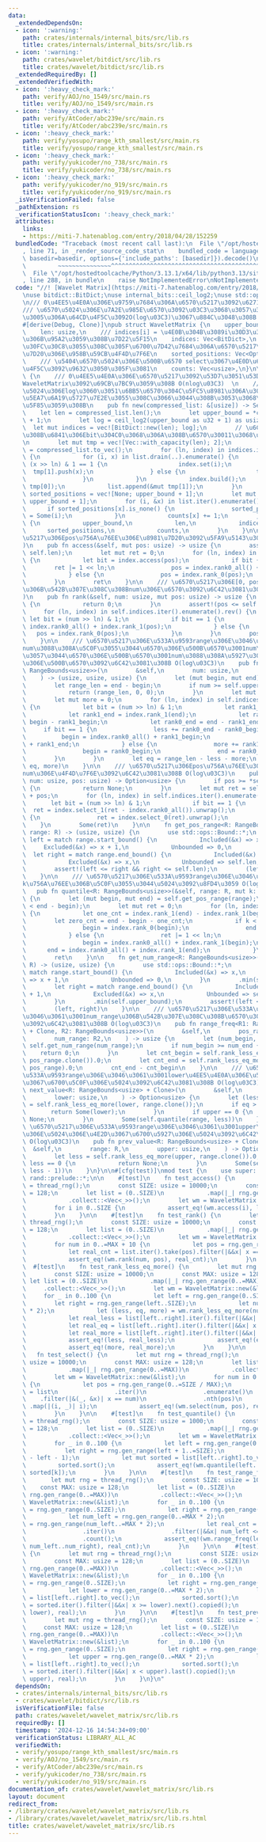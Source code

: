 ```yaml
---
data:
  _extendedDependsOn:
  - icon: ':warning:'
    path: crates/internals/internal_bits/src/lib.rs
    title: crates/internals/internal_bits/src/lib.rs
  - icon: ':warning:'
    path: crates/wavelet/bitdict/src/lib.rs
    title: crates/wavelet/bitdict/src/lib.rs
  _extendedRequiredBy: []
  _extendedVerifiedWith:
  - icon: ':heavy_check_mark:'
    path: verify/AOJ/no_1549/src/main.rs
    title: verify/AOJ/no_1549/src/main.rs
  - icon: ':heavy_check_mark:'
    path: verify/AtCoder/abc239e/src/main.rs
    title: verify/AtCoder/abc239e/src/main.rs
  - icon: ':heavy_check_mark:'
    path: verify/yosupo/range_kth_smallest/src/main.rs
    title: verify/yosupo/range_kth_smallest/src/main.rs
  - icon: ':heavy_check_mark:'
    path: verify/yukicoder/no_738/src/main.rs
    title: verify/yukicoder/no_738/src/main.rs
  - icon: ':heavy_check_mark:'
    path: verify/yukicoder/no_919/src/main.rs
    title: verify/yukicoder/no_919/src/main.rs
  _isVerificationFailed: false
  _pathExtension: rs
  _verificationStatusIcon: ':heavy_check_mark:'
  attributes:
    links:
    - https://miti-7.hatenablog.com/entry/2018/04/28/152259
  bundledCode: "Traceback (most recent call last):\n  File \"/opt/hostedtoolcache/Python/3.13.1/x64/lib/python3.13/site-packages/onlinejudge_verify/documentation/build.py\"\
    , line 71, in _render_source_code_stat\n    bundled_code = language.bundle(stat.path,\
    \ basedir=basedir, options={'include_paths': [basedir]}).decode()\n          \
    \         ~~~~~~~~~~~~~~~^^^^^^^^^^^^^^^^^^^^^^^^^^^^^^^^^^^^^^^^^^^^^^^^^^^^^^^^^^^^^^^^^^\n\
    \  File \"/opt/hostedtoolcache/Python/3.13.1/x64/lib/python3.13/site-packages/onlinejudge_verify/languages/rust.py\"\
    , line 288, in bundle\n    raise NotImplementedError\nNotImplementedError\n"
  code: "//! [Wavelet Matrix](https://miti-7.hatenablog.com/entry/2018/04/28/152259)\n\
    \nuse bitdict::BitDict;\nuse internal_bits::ceil_log2;\nuse std::ops::RangeBounds;\n\
    \n/// 0\u4EE5\u4E0A\u306E\u9759\u7684\u306A\u6570\u5217\u3092\u6271\u3046  \n\
    /// \u6570\u5024\u306E\u7A2E\u985E\u6570\u3092\u03C3\u3068\u3057\u3066\u3001\u69D8\
    \u3005\u306A\u64CD\u4F5C\u3092O(log\u03C3)\u3067\u884C\u3048\u308B  \n/// 0-based\n\
    #[derive(Debug, Clone)]\npub struct WaveletMatrix {\n    upper_bound: usize,\n\
    \    len: usize,\n    /// indices[i] = \u4E0B\u304B\u3089i\u30D3\u30C3\u30C8\u76EE\
    \u306B\u95A2\u3059\u308B\u7D22\u5F15\n    indices: Vec<BitDict>,\n    /// \u30BD\
    \u30FC\u30C8\u3055\u308C\u305F\u6700\u7D42\u7684\u306A\u6570\u5217\u306E\u8981\
    \u7D20\u306E\u958B\u59CB\u4F4D\u7F6E\n    sorted_positions: Vec<Option<usize>>,\n\
    \    /// \u5404\u6570\u5024\u306E\u500B\u6570 select\u3067\u4E0D\u6B63\u306A\u64CD\
    \u4F5C\u3092\u9632\u3050\u305F\u3081\n    counts: Vec<usize>,\n}\n\nimpl WaveletMatrix\
    \ {\n    /// 0\u4EE5\u4E0A\u306E\u6570\u5217\u3092\u53D7\u3051\u53D6\u308A\u3001\
    WaveletMatrix\u3092\u69CB\u7BC9\u3059\u308B O(nlog\u03C3)  \n    /// \u6700\u5927\
    \u5024\u306Elog\u3060\u3051\u6BB5\u6570\u304C\u5FC5\u8981\u306A\u306E\u3067\u3001\
    \u5EA7\u6A19\u5727\u7E2E\u3055\u308C\u3066\u3044\u308B\u3053\u3068\u3092\u671F\
    \u5F85\u3059\u308B\n    pub fn new(compressed_list: &[usize]) -> Self {\n    \
    \    let len = compressed_list.len();\n        let upper_bound = *compressed_list.iter().max().unwrap_or(&0)\
    \ + 1;\n        let log = ceil_log2(upper_bound as u32 + 1) as usize;\n      \
    \  let mut indices = vec![BitDict::new(len); log];\n        // \u6CE8\u76EE\u3059\
    \u308B\u6841\u306Ebit\u304C0\u3068\u306A\u308B\u6570\u30011\u3068\u306A\u308B\u6570\
    \n        let mut tmp = vec![Vec::with_capacity(len); 2];\n        let mut list\
    \ = compressed_list.to_vec();\n        for (ln, index) in indices.iter_mut().enumerate().rev()\
    \ {\n            for (i, x) in list.drain(..).enumerate() {\n                if\
    \ (x >> ln) & 1 == 1 {\n                    index.set(i);\n                  \
    \  tmp[1].push(x);\n                } else {\n                    tmp[0].push(x);\n\
    \                }\n            }\n            index.build();\n            list.append(&mut\
    \ tmp[0]);\n            list.append(&mut tmp[1]);\n        }\n        let mut\
    \ sorted_positions = vec![None; upper_bound + 1];\n        let mut counts = vec![0;\
    \ upper_bound + 1];\n        for (i, &x) in list.iter().enumerate() {\n      \
    \      if sorted_positions[x].is_none() {\n                sorted_positions[x]\
    \ = Some(i);\n            }\n            counts[x] += 1;\n        }\n        Self\
    \ {\n            upper_bound,\n            len,\n            indices,\n      \
    \      sorted_positions,\n            counts,\n        }\n    }\n\n    /// \u6570\
    \u5217\u306Epos\u756A\u76EE\u306E\u8981\u7D20\u3092\u5FA9\u5143\u3059\u308B O(log\u03C3\
    )\n    pub fn access(&self, mut pos: usize) -> usize {\n        assert!(pos <\
    \ self.len);\n        let mut ret = 0;\n        for (ln, index) in self.indices.iter().enumerate().rev()\
    \ {\n            let bit = index.access(pos);\n            if bit {\n        \
    \        ret |= 1 << ln;\n                pos = index.rank0_all() + index.rank_1(pos);\n\
    \            } else {\n                pos = index.rank_0(pos);\n            }\n\
    \        }\n        ret\n    }\n\n    /// \u6570\u5217\u306E[0, pos)\u533A\u9593\
    \u306B\u542B\u307E\u308C\u308Bnum\u306E\u6570\u3092\u6C42\u3081\u308B O(log\u03C3\
    )\n    pub fn rank(&self, num: usize, mut pos: usize) -> usize {\n        if self.sorted_positions.get(num).unwrap_or(&None).is_none()\
    \ {\n            return 0;\n        }\n        assert!(pos <= self.len);\n   \
    \     for (ln, index) in self.indices.iter().enumerate().rev() {\n           \
    \ let bit = (num >> ln) & 1;\n            if bit == 1 {\n                pos =\
    \ index.rank0_all() + index.rank_1(pos);\n            } else {\n             \
    \   pos = index.rank_0(pos);\n            }\n        }\n        pos - self.sorted_positions[num].unwrap()\n\
    \    }\n\n    /// \u6570\u5217\u306E\u533A\u9593range\u306E\u3046\u3061\u3001\
    num\u3088\u308A\u5C0F\u3055\u3044\u6570\u306E\u500B\u6570\u3001num\u3068\u7B49\
    \u3057\u3044\u6570\u306E\u500B\u6570\u3001num\u3088\u308A\u5927\u304D\u3044\u6570\
    \u306E\u500B\u6570\u3092\u6C42\u3081\u308B O(log\u03C3)\n    pub fn rank_less_eq_more<R:\
    \ RangeBounds<usize>>(\n        &self,\n        num: usize,\n        range: R,\n\
    \    ) -> (usize, usize, usize) {\n        let (mut begin, mut end) = self.get_pos_range(range);\n\
    \        let range_len = end - begin;\n        if num >= self.upper_bound {\n\
    \            return (range_len, 0, 0);\n        }\n        let mut less = 0;\n\
    \        let mut more = 0;\n        for (ln, index) in self.indices.iter().enumerate().rev()\
    \ {\n            let bit = (num >> ln) & 1;\n            let rank1_begin = index.rank_1(begin);\n\
    \            let rank1_end = index.rank_1(end);\n            let rank0_begin =\
    \ begin - rank1_begin;\n            let rank0_end = end - rank1_end;\n       \
    \     if bit == 1 {\n                less += rank0_end - rank0_begin;\n      \
    \          begin = index.rank0_all() + rank1_begin;\n                end = index.rank0_all()\
    \ + rank1_end;\n            } else {\n                more += rank1_end - rank1_begin;\n\
    \                begin = rank0_begin;\n                end = rank0_end;\n    \
    \        }\n        }\n        let eq = range_len - less - more;\n        (less,\
    \ eq, more)\n    }\n\n    /// \u6570\u5217\u306Epos\u756A\u76EE\u306E\u6570\u5024\
    num\u306E\u4F4D\u7F6E\u3092\u6C42\u3081\u308B O(log\u03C3)\n    pub fn select(&self,\
    \ num: usize, pos: usize) -> Option<usize> {\n        if pos >= *self.counts.get(num)?\
    \ {\n            return None;\n        }\n        let mut ret = self.sorted_positions[num].unwrap()\
    \ + pos;\n        for (ln, index) in self.indices.iter().enumerate() {\n     \
    \       let bit = (num >> ln) & 1;\n            if bit == 1 {\n              \
    \  ret = index.select_1(ret - index.rank0_all()).unwrap();\n            } else\
    \ {\n                ret = index.select_0(ret).unwrap();\n            }\n    \
    \    }\n        Some(ret)\n    }\n\n    fn get_pos_range<R: RangeBounds<usize>>(&self,\
    \ range: R) -> (usize, usize) {\n        use std::ops::Bound::*;\n        let\
    \ left = match range.start_bound() {\n            Included(&x) => x,\n       \
    \     Excluded(&x) => x + 1,\n            Unbounded => 0,\n        };\n      \
    \  let right = match range.end_bound() {\n            Included(&x) => x + 1,\n\
    \            Excluded(&x) => x,\n            Unbounded => self.len,\n        };\n\
    \        assert!(left <= right && right <= self.len);\n        (left, right)\n\
    \    }\n\n    /// \u6570\u5217\u306E\u533A\u9593range\u306E\u3046\u3061\u3001\
    k\u756A\u76EE\u306B\u5C0F\u3055\u3044\u5024\u3092\u8FD4\u3059 O(log\u03C3)\n \
    \   pub fn quantile<R: RangeBounds<usize>>(&self, range: R, mut k: usize) -> usize\
    \ {\n        let (mut begin, mut end) = self.get_pos_range(range);\n        assert!(k\
    \ < end - begin);\n        let mut ret = 0;\n        for (ln, index) in self.indices.iter().enumerate().rev()\
    \ {\n            let one_cnt = index.rank_1(end) - index.rank_1(begin);\n    \
    \        let zero_cnt = end - begin - one_cnt;\n            if k < zero_cnt {\n\
    \                begin = index.rank_0(begin);\n                end = index.rank_0(end);\n\
    \            } else {\n                ret |= 1 << ln;\n                k -= zero_cnt;\n\
    \                begin = index.rank0_all() + index.rank_1(begin);\n          \
    \      end = index.rank0_all() + index.rank_1(end);\n            }\n        }\n\
    \        ret\n    }\n\n    fn get_num_range<R: RangeBounds<usize>>(&self, range:\
    \ R) -> (usize, usize) {\n        use std::ops::Bound::*;\n        let left =\
    \ match range.start_bound() {\n            Included(&x) => x,\n            Excluded(&x)\
    \ => x + 1,\n            Unbounded => 0,\n        }\n        .min(self.upper_bound);\n\
    \        let right = match range.end_bound() {\n            Included(&x) => x\
    \ + 1,\n            Excluded(&x) => x,\n            Unbounded => self.upper_bound,\n\
    \        }\n        .min(self.upper_bound);\n        assert!(left <= right);\n\
    \        (left, right)\n    }\n\n    /// \u6570\u5217\u306E\u533A\u9593pos_range\u306E\
    \u3046\u3061\u3001num_range\u306B\u542B\u307E\u308C\u308B\u6570\u306E\u500B\u6570\
    \u3092\u6C42\u3081\u308B O(log\u03C3)\n    pub fn range_freq<R1: RangeBounds<usize>\
    \ + Clone, R2: RangeBounds<usize>>(\n        &self,\n        pos_range: R1,\n\
    \        num_range: R2,\n    ) -> usize {\n        let (num_begin, num_end) =\
    \ self.get_num_range(num_range);\n        if num_begin >= num_end {\n        \
    \    return 0;\n        }\n        let cnt_begin = self.rank_less_eq_more(num_begin,\
    \ pos_range.clone()).0;\n        let cnt_end = self.rank_less_eq_more(num_end,\
    \ pos_range).0;\n        cnt_end - cnt_begin\n    }\n\n    /// \u6570\u5217\u306E\
    \u533A\u9593range\u306E\u3046\u3061\u3001lower\u4EE5\u4E0A\u306E\u5024\u306E\u4E2D\
    \u3067\u6700\u5C0F\u306E\u5024\u3092\u6C42\u3081\u308B O(log\u03C3)\n    pub fn\
    \ next_value<R: RangeBounds<usize> + Clone>(\n        &self,\n        range: R,\n\
    \        lower: usize,\n    ) -> Option<usize> {\n        let (less, eq, upper)\
    \ = self.rank_less_eq_more(lower, range.clone());\n        if eq > 0 {\n     \
    \       return Some(lower);\n        }\n        if upper == 0 {\n            return\
    \ None;\n        }\n        Some(self.quantile(range, less))\n    }\n\n    ///\
    \ \u6570\u5217\u306E\u533A\u9593range\u306E\u3046\u3061\u3001upper\u672A\u6E80\
    \u306E\u5024\u306E\u4E2D\u3067\u6700\u5927\u306E\u5024\u3092\u6C42\u3081\u308B\
    \ O(log\u03C3)\n    pub fn prev_value<R: RangeBounds<usize> + Clone>(\n      \
    \  &self,\n        range: R,\n        upper: usize,\n    ) -> Option<usize> {\n\
    \        let less = self.rank_less_eq_more(upper, range.clone()).0;\n        if\
    \ less == 0 {\n            return None;\n        }\n        Some(self.quantile(range,\
    \ less - 1))\n    }\n}\n\n#[cfg(test)]\nmod test {\n    use super::*;\n    use\
    \ rand::prelude::*;\n\n    #[test]\n    fn test_access() {\n        let mut rng\
    \ = thread_rng();\n        const SIZE: usize = 10000;\n        const MAX: usize\
    \ = 128;\n        let list = (0..SIZE)\n            .map(|_| rng.gen_range(0..=MAX))\n\
    \            .collect::<Vec<_>>();\n        let wm = WaveletMatrix::new(&list);\n\
    \        for i in 0..SIZE {\n            assert_eq!(wm.access(i), list[i]);\n\
    \        }\n    }\n\n    #[test]\n    fn test_rank() {\n        let mut rng =\
    \ thread_rng();\n        const SIZE: usize = 10000;\n        const MAX: usize\
    \ = 128;\n        let list = (0..SIZE)\n            .map(|_| rng.gen_range(0..=MAX))\n\
    \            .collect::<Vec<_>>();\n        let wm = WaveletMatrix::new(&list);\n\
    \        for num in 0..=MAX + 10 {\n            let pos = rng.gen_range(0..SIZE);\n\
    \            let real_cnt = list.iter().take(pos).filter(|&&x| x == num).count();\n\
    \            assert_eq!(wm.rank(num, pos), real_cnt);\n        }\n    }\n\n  \
    \  #[test]\n    fn test_rank_less_eq_more() {\n        let mut rng = thread_rng();\n\
    \        const SIZE: usize = 10000;\n        const MAX: usize = 128;\n       \
    \ let list = (0..SIZE)\n            .map(|_| rng.gen_range(0..=MAX))\n       \
    \     .collect::<Vec<_>>();\n        let wm = WaveletMatrix::new(&list);\n   \
    \     for _ in 0..100 {\n            let left = rng.gen_range(0..SIZE);\n    \
    \        let right = rng.gen_range(left..SIZE);\n            let num = rng.gen_range(0..=MAX\
    \ * 2);\n            let (less, eq, more) = wm.rank_less_eq_more(num, left..right);\n\
    \            let real_less = list[left..right].iter().filter(|&&x| x < num).count();\n\
    \            let real_eq = list[left..right].iter().filter(|&&x| x == num).count();\n\
    \            let real_more = list[left..right].iter().filter(|&&x| x > num).count();\n\
    \            assert_eq!(less, real_less);\n            assert_eq!(eq, real_eq);\n\
    \            assert_eq!(more, real_more);\n        }\n    }\n\n    #[test]\n \
    \   fn test_select() {\n        let mut rng = thread_rng();\n        const SIZE:\
    \ usize = 10000;\n        const MAX: usize = 128;\n        let list = (0..SIZE)\n\
    \            .map(|_| rng.gen_range(0..=MAX))\n            .collect::<Vec<_>>();\n\
    \        let wm = WaveletMatrix::new(&list);\n        for num in 0..=MAX + 10\
    \ {\n            let pos = rng.gen_range(0..=SIZE / MAX);\n            let real_pos\
    \ = list\n                .iter()\n                .enumerate()\n            \
    \    .filter(|&(_, &x)| x == num)\n                .nth(pos)\n               \
    \ .map(|(i, _)| i);\n            assert_eq!(wm.select(num, pos), real_pos);\n\
    \        }\n    }\n\n    #[test]\n    fn test_quantile() {\n        let mut rng\
    \ = thread_rng();\n        const SIZE: usize = 1000;\n        const MAX: usize\
    \ = 128;\n        let list = (0..SIZE)\n            .map(|_| rng.gen_range(0..=MAX))\n\
    \            .collect::<Vec<_>>();\n        let wm = WaveletMatrix::new(&list);\n\
    \        for _ in 0..100 {\n            let left = rng.gen_range(0..SIZE);\n \
    \           let right = rng.gen_range(left + 1..=SIZE);\n            let k = rng.gen_range(0..=right\
    \ - left - 1);\n            let mut sorted = list[left..right].to_vec();\n   \
    \         sorted.sort();\n            assert_eq!(wm.quantile(left..right, k),\
    \ sorted[k]);\n        }\n    }\n\n    #[test]\n    fn test_range_freq() {\n \
    \       let mut rng = thread_rng();\n        const SIZE: usize = 10000;\n    \
    \    const MAX: usize = 128;\n        let list = (0..SIZE)\n            .map(|_|\
    \ rng.gen_range(0..=MAX))\n            .collect::<Vec<_>>();\n        let wm =\
    \ WaveletMatrix::new(&list);\n        for _ in 0..100 {\n            let left\
    \ = rng.gen_range(0..SIZE);\n            let right = rng.gen_range(left..SIZE);\n\
    \            let num_left = rng.gen_range(0..=MAX * 2);\n            let num_right\
    \ = rng.gen_range(num_left..=MAX * 2);\n            let real_cnt = list[left..right]\n\
    \                .iter()\n                .filter(|&&x| num_left <= x && x < num_right)\n\
    \                .count();\n            assert_eq!(wm.range_freq(left..right,\
    \ num_left..num_right), real_cnt);\n        }\n    }\n\n    #[test]\n    fn test_next_value()\
    \ {\n        let mut rng = thread_rng();\n        const SIZE: usize = 10000;\n\
    \        const MAX: usize = 128;\n        let list = (0..SIZE)\n            .map(|_|\
    \ rng.gen_range(0..=MAX))\n            .collect::<Vec<_>>();\n        let wm =\
    \ WaveletMatrix::new(&list);\n        for _ in 0..100 {\n            let left\
    \ = rng.gen_range(0..SIZE);\n            let right = rng.gen_range(left..SIZE);\n\
    \            let lower = rng.gen_range(0..=MAX * 2);\n            let mut sorted\
    \ = list[left..right].to_vec();\n            sorted.sort();\n            let real\
    \ = sorted.iter().filter(|&&x| x >= lower).next().copied();\n            assert_eq!(wm.next_value(left..right,\
    \ lower), real);\n        }\n    }\n\n    #[test]\n    fn test_prev_value() {\n\
    \        let mut rng = thread_rng();\n        const SIZE: usize = 10000;\n   \
    \     const MAX: usize = 128;\n        let list = (0..SIZE)\n            .map(|_|\
    \ rng.gen_range(0..=MAX))\n            .collect::<Vec<_>>();\n        let wm =\
    \ WaveletMatrix::new(&list);\n        for _ in 0..100 {\n            let left\
    \ = rng.gen_range(0..SIZE);\n            let right = rng.gen_range(left..SIZE);\n\
    \            let upper = rng.gen_range(0..=MAX * 2);\n            let mut sorted\
    \ = list[left..right].to_vec();\n            sorted.sort();\n            let real\
    \ = sorted.iter().filter(|&&x| x < upper).last().copied();\n            assert_eq!(wm.prev_value(left..right,\
    \ upper), real);\n        }\n    }\n}\n"
  dependsOn:
  - crates/internals/internal_bits/src/lib.rs
  - crates/wavelet/bitdict/src/lib.rs
  isVerificationFile: false
  path: crates/wavelet/wavelet_matrix/src/lib.rs
  requiredBy: []
  timestamp: '2024-12-16 14:54:34+09:00'
  verificationStatus: LIBRARY_ALL_AC
  verifiedWith:
  - verify/yosupo/range_kth_smallest/src/main.rs
  - verify/AOJ/no_1549/src/main.rs
  - verify/AtCoder/abc239e/src/main.rs
  - verify/yukicoder/no_738/src/main.rs
  - verify/yukicoder/no_919/src/main.rs
documentation_of: crates/wavelet/wavelet_matrix/src/lib.rs
layout: document
redirect_from:
- /library/crates/wavelet/wavelet_matrix/src/lib.rs
- /library/crates/wavelet/wavelet_matrix/src/lib.rs.html
title: crates/wavelet/wavelet_matrix/src/lib.rs
---
```

